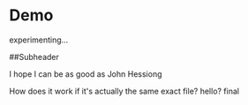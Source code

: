 # Demo

experimenting...

##Subheader

I hope I can be as good as John Hessiong

How does it work if it's actually the same exact file? hello? final
